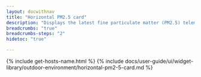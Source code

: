 ```yaml
---
layout: docwithnav
title: "Horizontal PM2.5 card"
description: "Displays the latest fine particulate matter (PM2.5) telemetry in a scalable horizontal layout."
breadcrumbs: "true"
breadcrumbs-steps: "2"
hidetoc: "true"

---
```

{% include get-hosts-name.html %}
{% include docs/user-guide/ui/widget-library/outdoor-environment/horizontal-pm2-5-card.md %}

